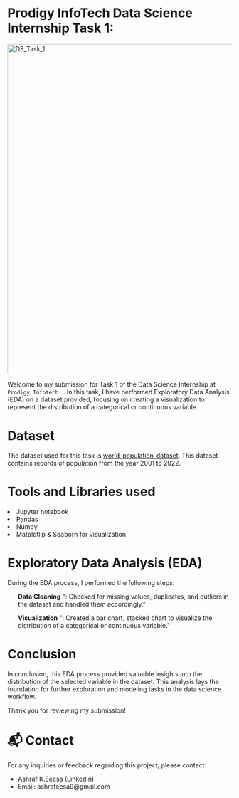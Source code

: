 # Prodigy InfoTech Data Science Internship Task 1:

<img width="742" alt="DS_Task_1" src="https://github.com/ashrafeesa/PRODIGY_DS_01/assets/143039004/d8c0515e-42bc-498e-b747-36ed0c0ba6ff">

<p dir="outo">Welcome to my submission for Task 1 of the Data Science Internship at <code> Prodigy Infotech </code> . In this task, I have performed Exploratory Data Analysis (EDA) on a dataset provided, focusing on creating a visualization to represent the distribution of a categorical or continuous variable.</p>

# Dataset
The dataset used for this task is <a href="https://github.com/kindo-tk/PRODIGY_DS_01/blob/main/worldpopulationdata.csv"> world_population_dataset</a>. This dataset contains records of population from the year 2001 to 2022.

# Tools and Libraries used
<li>Jupyter notebook</li>
<li>Pandas</li>
<li>Numpy</li>
<li>Matplotlip & Seaborn for visualization</li>

# Exploratory Data Analysis (EDA)
<p>During the EDA process, I performed the following steps:</p>
<ol dir="outo">
  <p dir="outo">
    <strong>Data Cleaning</strong>
    ": Checked for missing values, duplicates, and outliers in the dataset and handled them accordingly."
    
  </p>
  <p dir="outo">
    <strong>Visualization</strong>
    ": Created a bar chart, stacked chart to visualize the distribution of a categorical or continuous variable."
  </p>
</ol>

# Conclusion
<p dir="outo">In conclusion, this EDA process provided valuable insights into the distribution of the selected variable in the dataset. This analysis lays the foundation for further exploration and modeling tasks in the data science workflow.</p>
<p dir="outo">Thank you for reviewing my submission!</p>

# 📬 Contact
<p dir="outo">For any inquiries or feedback regarding this project, please contact:</p>
<ul dir="outo">
  <li> <a href="https://www.linkedin.com/in/ashraf-k-eesa-b8b8802b4/" rel="nofollow"></a> Ashraf K.Eeesa (LinkedIn)</li>
  <li> Email: <a href="mailto:ashrafeesa9@gmail.com"></a>ashrafeesa9@gmail.com</li>
</ul>
